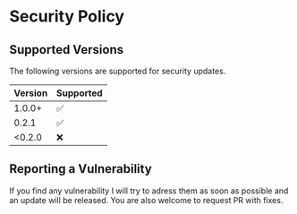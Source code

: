# Security Policy

## Supported Versions

The following versions are supported for security updates.

| Version | Supported          |
| ------- | ------------------ |
| 1.0.0+  | :white_check_mark: |
| 0.2.1   | :white_check_mark: |
| <0.2.0  | :x:                |

## Reporting a Vulnerability

If you find any vulnerability I will try to adress them as soon as possible
and an update will be released. You are also welcome to request PR with fixes.
